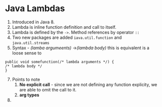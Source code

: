 # Java Lambdas
1. Introduced in Java 8. 
2. Lambda is inline function definition and call to itself. 
3. Lambda is defined by the `->`. Method references by operator `::` 
4. Two new packages are added `iava.util.function` and `java.util.streams`
5. Syntax - *(lamba  argumeents)* ->*(lambda body)* 
this is equivalent is a loose sense to 
```
public void somefunction(/* lambda arguments */) {
/* lambda body */
}
```
7. Points to note
    1. **No explicit call** - since we are not defining any function explicity, we are able to omit the call to it. 
    2.  **arg types** 
6. 
<!--stackedit_data:
eyJoaXN0b3J5IjpbMTcxNDk5Mjc0OSwxMjExNDUyMjc4XX0=
-->